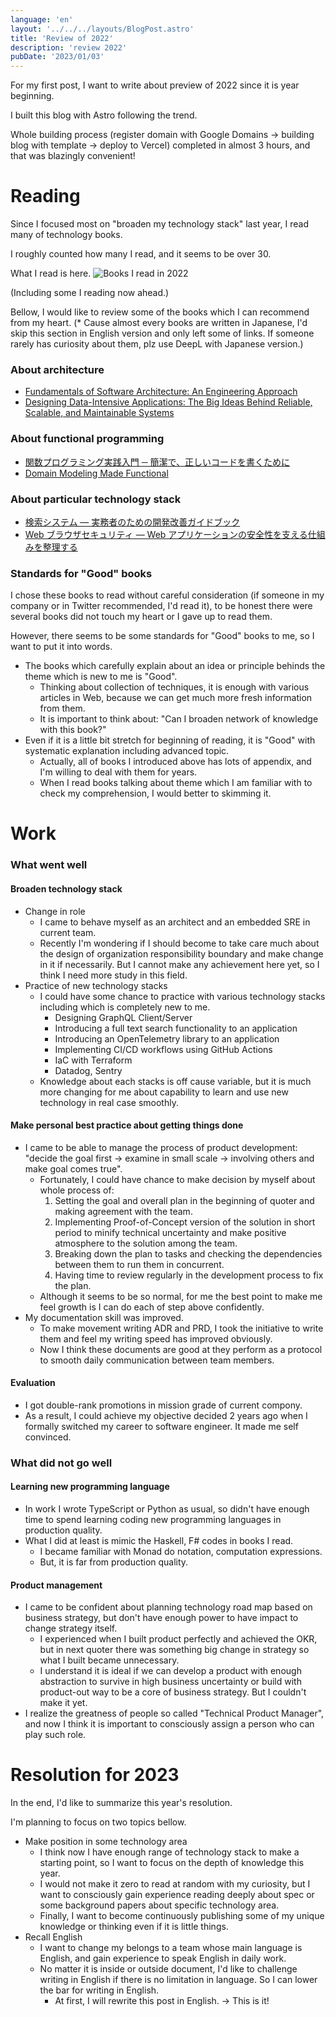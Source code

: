 ```yaml
---
language: 'en'
layout: '../../../layouts/BlogPost.astro'
title: 'Review of 2022'
description: 'review 2022'
pubDate: '2023/01/03'
---
```


For my first post, I want to write about preview of 2022 since it is year beginning.

I built this blog with Astro following the trend.

Whole building process (register domain with Google Domains -> building blog with template -> deploy to Vercel) completed in almost 3 hours, and that was blazingly convenient!

# Reading

Since I focused most on "broaden my technology stack" last year, I read many of technology books.

I roughly counted how many I read, and it seems to be over 30.

What I read is here.
![Books I read in 2022](/assets/books_read_in_2022.jpg)

(Including some I reading now ahead.)

Bellow, I would like to review some of the books which I can recommend from my heart.
(\* Cause almost every books are written in Japanese, I'd skip this section in English version and only left some of links. If someone rarely has curiosity about them, plz use DeepL with Japanese version.)

### About architecture

- [Fundamentals of Software Architecture: An Engineering Approach](https://a.co/d/1ezwGJT)
- [Designing Data-Intensive Applications: The Big Ideas Behind Reliable, Scalable, and Maintainable Systems](https://a.co/d/d8CNc7A)

### About functional programming

- [関数プログラミング実践入門 ─ 簡潔で、正しいコードを書くために](https://gihyo.jp/book/2016/978-4-7741-8390-9)
- [Domain Modeling Made Functional](https://pragprog.com/titles/swdddf/domain-modeling-made-functional/)

### About particular technology stack

- [検索システム ― 実務者のための開発改善ガイドブック](https://www.lambdanote.com/products/ir-system)
- [Web ブラウザセキュリティ ― Web アプリケーションの安全性を支える仕組みを整理する](https://www.lambdanote.com/products/wbs)

### Standards for "Good" books

I chose these books to read without careful consideration (if someone in my company or in Twitter recommended, I'd read it), to be honest there were several books did not touch my heart or I gave up to read them.

However, there seems to be some standards for "Good" books to me, so I want to put it into words.

- The books which carefully explain about an idea or principle behinds the theme which is new to me is "Good".
  - Thinking about collection of techniques, it is enough with various articles in Web, because we can get much more fresh information from them.
  - It is important to think about: "Can I broaden network of knowledge with this book?"
- Even if it is a little bit stretch for beginning of reading, it is "Good" with systematic explanation including advanced topic.
  - Actually, all of books I introduced above has lots of appendix, and I'm willing to deal with them for years.
  - When I read books talking about theme which I am familiar with to check my comprehension, I would better to skimming it.

# Work

### What went well

#### Broaden technology stack

- Change in role
  - I came to behave myself as an architect and an embedded SRE in current team.
  - Recently I'm wondering if I should become to take care much about the design of organization responsibility boundary and make change in it if necessarily. But I cannot make any achievement here yet, so I think I need more study in this field.
- Practice of new technology stacks
  - I could have some chance to practice with various technology stacks including which is completely new to me.
    - Designing GraphQL Client/Server
    - Introducing a full text search functionality to an application
    - Introducing an OpenTelemetry library to an application
    - Implementing CI/CD workflows using GitHub Actions
    - IaC with Terraform
    - Datadog, Sentry
  - Knowledge about each stacks is off cause variable, but it is much more changing for me about capability to learn and use new technology in real case smoothly.

#### Make personal best practice about getting things done

- I came to be able to manage the process of product development: "decide the goal first -> examine in small scale -> involving others and make goal comes true".
  - Fortunately, I could have chance to make decision by myself about whole process of:
    1. Setting the goal and overall plan in the beginning of quoter and making agreement with the team.
    2. Implementing Proof-of-Concept version of the solution in short period to minify technical uncertainty and make positive atmosphere to the solution among the team.
    3. Breaking down the plan to tasks and checking the dependencies between them to run them in concurrent.
    4. Having time to review regularly in the development process to fix the plan.
  - Although it seems to be so normal, for me the best point to make me feel growth is I can do each of step above confidently.
- My documentation skill was improved.
  - To make movement writing ADR and PRD, I took the initiative to write them and feel my writing speed has improved obviously.
  - Now I think these documents are good at they perform as a protocol to smooth daily communication between team members.

#### Evaluation

- I got double-rank promotions in mission grade of current compony.
- As a result, I could achieve my objective decided 2 years ago when I formally switched my career to software engineer. It made me self convinced.

### What did not go well

#### Learning new programming language

- In work I wrote TypeScript or Python as usual, so didn't have enough time to spend learning coding new programming languages in production quality.
- What I did at least is mimic the Haskell, F# codes in books I read.
  - I became familiar with Monad do notation, computation expressions.
  - But, it is far from production quality.

#### Product management

- I came to be confident about planning technology road map based on business strategy, but don't have enough power to have impact to change strategy itself.
  - I experienced when I built product perfectly and achieved the OKR, but in next quoter there was something big change in strategy so what I built became unnecessary.
  - I understand it is ideal if we can develop a product with enough abstraction to survive in high business uncertainty or build with product-out way to be a core of business strategy. But I couldn't make it yet.
- I realize the greatness of people so called "Technical Product Manager", and now I think it is important to consciously assign a person who can play such role.

# Resolution for 2023

In the end, I'd like to summarize this year's resolution.

I'm planning to focus on two topics bellow.

- Make position in some technology area
  - I think now I have enough range of technology stack to make a starting point, so I want to focus on the depth of knowledge this year.
  - I would not make it zero to read at random with my curiosity, but I want to consciously gain experience reading deeply about spec or some background papers about specific technology area.
  - Finally, I want to become continuously publishing some of my unique knowledge or thinking even if it is little things.
- Recall English
  - I want to change my belongs to a team whose main language is English, and gain experience to speak English in daily work.
  - No matter it is inside or outside document, I'd like to challenge writing in English if there is no limitation in language. So I can lower the bar for writing in English.
    - At first, I will rewrite this post in English. -> This is it!
